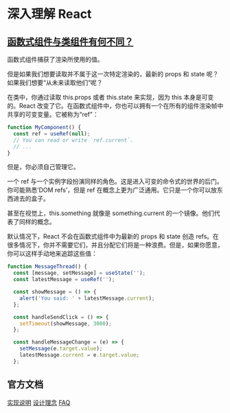 # 深入理解 React

## [函数式组件与类组件有何不同？](https://overreacted.io/zh-hans/how-are-function-components-different-from-classes/)

函数式组件捕获了渲染所使用的值。

但是如果我们想要读取并不属于这一次特定渲染的，最新的 props 和 state 呢？如果我们想要“从未来读取他们”呢？

在类中，你通过读取 this.props 或者 this.state 来实现，因为 this 本身是可变的。React 改变了它。在函数式组件中，你也可以拥有一个在所有的组件渲染帧中共享的可变变量。它被称为“ref”：

```javascript
function MyComponent() {
  const ref = useRef(null);
  // You can read or write `ref.current`.
  // ...
}
```

但是，你必须自己管理它。

一个 ref 与一个实例字段扮演同样的角色。这是进入可变的命令式的世界的后门。你可能熟悉’DOM refs’，但是 ref 在概念上更为广泛通用。它只是一个你可以放东西进去的盒子。

甚至在视觉上，this.something 就像是 something.current 的一个镜像。他们代表了同样的概念。

默认情况下，React 不会在函数式组件中为最新的 props 和 state 创造 refs。在很多情况下，你并不需要它们，并且分配它们将是一种浪费。但是，如果你愿意，你可以这样手动地来追踪这些值：
```javascript
function MessageThread() {
  const [message, setMessage] = useState('');
  const latestMessage = useRef('');

  const showMessage = () => {
    alert('You said: ' + latestMessage.current);
  };

  const handleSendClick = () => {
    setTimeout(showMessage, 3000);
  };

  const handleMessageChange = (e) => {
    setMessage(e.target.value);
    latestMessage.current = e.target.value;
  };
  ```
## 官方文档

[实现说明](https://zh-hans.reactjs.org/docs/implementation-notes.html)
[设计理念](https://zh-hans.reactjs.org/docs/design-principles.html)
[FAQ](https://zh-hans.reactjs.org/docs/faq-ajax.html)
